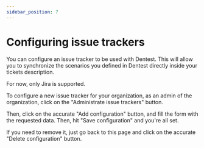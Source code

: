 ```yaml
---
sidebar_position: 7
---
```


# Configuring issue trackers

You can configure an issue tracker to be used with Dentest. This will allow you to synchronize the scenarios you
defined in Dentest directly inside your tickets description.

For now, only Jira is supported.

To configure a new issue tracker for your organization, as an admin of the organization, click on the "Administrate issue trackers" button.

Then, click on the accurate "Add configuration" button, and fill the form with the requested data. Then, hit "Save configuration" and you're all set.

If you need to remove it, just go back to this page and click on the accurate "Delete configuration" button.
